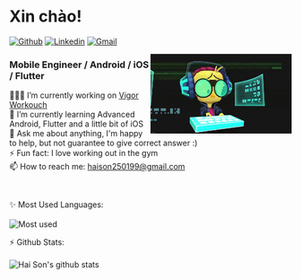<h1 align="left">Xin chào!</h1>

[![Github](https://img.shields.io/badge/-Github-000?style=flat&logo=Github&logoColor=white)](https://github.com/tran-haison)
[![Linkedin](https://img.shields.io/badge/-LinkedIn-blue?style=flat&logo=Linkedin&logoColor=white)](https://linkedin.com/in/tranhaison/)
[![Gmail](https://img.shields.io/badge/-Gmail-c14438?style=flat&logo=Gmail&logoColor=white)](mailto:haison250199@gmail.com)


<!-- Any image aligned to the right. Beware the width -->
<img width="50%" align="right" alt="Github" src="image.gif" />

<h3 align="left">Mobile Engineer / Android / iOS / Flutter</h3>

👨🏽‍💻 I’m currently working on [Vigor Workouch](https://github.com/tran-haison/vigor-workouch)
<br>
🌱 I’m currently learning Advanced Android, Flutter and a little bit of iOS
<br>
💬 Ask me about anything, I'm happy to help, but not guarantee to give correct answer :)
<br>
⚡️ Fun fact: I love working out in the gym 
<br>
📫 How to reach me: haison250199@gmail.com

<br>

✨ Most Used Languages:
<br><br>
![Most used](https://github-readme-stats.vercel.app/api/top-langs/?username=tran-haison&layout=compact)

⚡ Github Stats:
<br><br>
![Hai Son's github stats](https://bad-apple-github-readme.vercel.app/api?show_bg=1&username=tran-haison)

<!---
tran-haison/tran-haison is a ✨ special ✨ repository because its `README.md` (this file) appears on your GitHub profile.
You can click the Preview link to take a look at your changes.
--->
